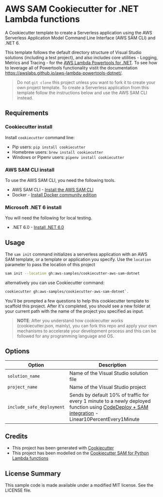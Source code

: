 # AWS SAM Cookiecutter for .NET Lambda functions

A Cookiecutter template to create a Serverless application using the AWS Serverless Application Model Command Line Interface (AWS SAM CLI) and .NET 6.

This template follows the default directory structure of Visual Studio solutions (including a test project), and also includes core utilities - Logging, Metrics and Tracing - for the [AWS Lambda Powertools for .NET](https://github.com/awslabs/aws-lambda-powertools-dotnet). To see how to leverage all of Powertools functionality vistit the documentation https://awslabs.github.io/aws-lambda-powertools-dotnet/.

> Do not `git clone` this project unless you want to fork it to create your own project template. To create a Serverless application from this template follow the instructions below and use the AWS SAM CLI instead.

## Requirements

### Cookiecutter install

Install `cookiecutter` command line:

* Pip users: `pip install cookiecutter`
* Homebrew users: `brew install cookiecutter`
* Windows or Pipenv users: `pipenv install cookiecutter`

### AWS SAM CLI install

To use the AWS SAM CLI, you need the following tools.

* AWS SAM CLI - [Install the AWS SAM CLI](https://docs.aws.amazon.com/serverless-application-model/latest/developerguide/serverless-sam-cli-install.html)
* Docker - [Install Docker community edition](https://hub.docker.com/search/?type=edition&offering=community)

### Microsoft .NET 6 install

You will need the following for local testing.

* .NET 6.0 - [Install .NET 6.0](https://www.microsoft.com/net/download)

## Usage

The `sam init` command initializes a serverless application with an AWS SAM template, or a template or application you specify. Use the `location` parameter to pass the location of this project

```bash
sam init --location gh:aws-samples/cookiecutter-aws-sam-dotnet
```

alternatively you can use Cookiecutter command:

```bash
cookiecutter gh:aws-samples/cookiecutter-aws-sam-dotnet`. 
```

You'll be prompted a few questions to help this cookiecutter template to scaffold this project. After it's completed, you should see a new folder at your current path with the name of the project you specified as input.

> **NOTE**: After you understand how cookiecutter works (cookiecutter.json, mainly), you can fork this repo and apply your own mechanisms to accelerate your development process and this can be followed for any programming language and OS.

## Options

Option | Description
------------------------------------------------- | ---------------------------------------------------------------------------------|
`solution_name` | Name of the Visual Studio solution file |
`project_name` | Name of the Visual Studio project |
`include_safe_deployment` | Sends by default 10% of traffic for every 1 minute to a newly deployed function using [CodeDeploy + SAM integration](https://github.com/awslabs/serverless-application-model/blob/master/docs/safe_lambda_deployments.rst) - Linear10PercentEvery1Minute |

## Credits

* This project has been generated with [Cookiecutter](https://github.com/cookiecutter/cookiecutter)
* This project has been modelled on the [Cookiecutter SAM for Python Lambda functions](https://github.com/aws-samples/cookiecutter-aws-sam-python)

## License Summary

This sample code is made available under a modified MIT license. See the LICENSE file.
